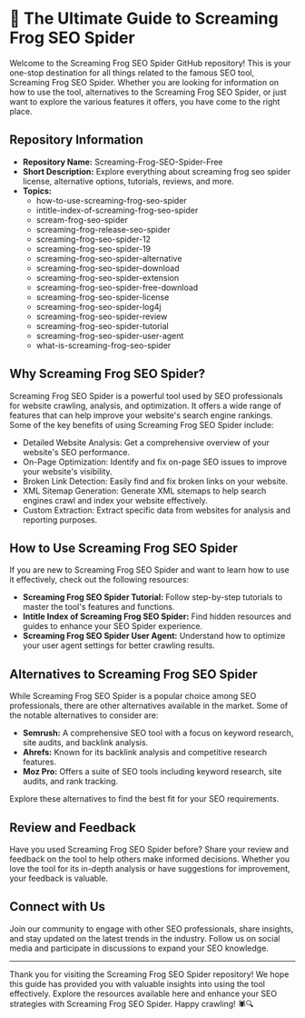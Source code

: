 # 🚀 **The Ultimate Guide to Screaming Frog SEO Spider**

Welcome to the Screaming Frog SEO Spider GitHub repository! This is your one-stop destination for all things related to the famous SEO tool, Screaming Frog SEO Spider. Whether you are looking for information on how to use the tool, alternatives to the Screaming Frog SEO Spider, or just want to explore the various features it offers, you have come to the right place.

## Repository Information

- **Repository Name:** Screaming-Frog-SEO-Spider-Free
- **Short Description:** Explore everything about screaming frog seo spider license, alternative options, tutorials, reviews, and more.
- **Topics:** 
  - how-to-use-screaming-frog-seo-spider
  - intitle-index-of-screaming-frog-seo-spider
  - scream-frog-seo-spider
  - screaming-frog-release-seo-spider
  - screaming-frog-seo-spider-12
  - screaming-frog-seo-spider-19
  - screaming-frog-seo-spider-alternative
  - screaming-frog-seo-spider-download
  - screaming-frog-seo-spider-extension
  - screaming-frog-seo-spider-free-download
  - screaming-frog-seo-spider-license
  - screaming-frog-seo-spider-log4j
  - screaming-frog-seo-spider-review
  - screaming-frog-seo-spider-tutorial
  - screaming-frog-seo-spider-user-agent
  - what-is-screaming-frog-seo-spider


## Why Screaming Frog SEO Spider?

Screaming Frog SEO Spider is a powerful tool used by SEO professionals for website crawling, analysis, and optimization. It offers a wide range of features that can help improve your website's search engine rankings. Some of the key benefits of using Screaming Frog SEO Spider include:

- Detailed Website Analysis: Get a comprehensive overview of your website's SEO performance.
- On-Page Optimization: Identify and fix on-page SEO issues to improve your website's visibility.
- Broken Link Detection: Easily find and fix broken links on your website.
- XML Sitemap Generation: Generate XML sitemaps to help search engines crawl and index your website effectively.
- Custom Extraction: Extract specific data from websites for analysis and reporting purposes.

## How to Use Screaming Frog SEO Spider

If you are new to Screaming Frog SEO Spider and want to learn how to use it effectively, check out the following resources:

- **Screaming Frog SEO Spider Tutorial:** Follow step-by-step tutorials to master the tool's features and functions.
- **Intitle Index of Screaming Frog SEO Spider:** Find hidden resources and guides to enhance your SEO Spider experience.
- **Screaming Frog SEO Spider User Agent:** Understand how to optimize your user agent settings for better crawling results.

## Alternatives to Screaming Frog SEO Spider

While Screaming Frog SEO Spider is a popular choice among SEO professionals, there are other alternatives available in the market. Some of the notable alternatives to consider are:

- **Semrush:** A comprehensive SEO tool with a focus on keyword research, site audits, and backlink analysis.
- **Ahrefs:** Known for its backlink analysis and competitive research features.
- **Moz Pro:** Offers a suite of SEO tools including keyword research, site audits, and rank tracking.

Explore these alternatives to find the best fit for your SEO requirements.

## Review and Feedback

Have you used Screaming Frog SEO Spider before? Share your review and feedback on the tool to help others make informed decisions. Whether you love the tool for its in-depth analysis or have suggestions for improvement, your feedback is valuable.

## Connect with Us

Join our community to engage with other SEO professionals, share insights, and stay updated on the latest trends in the industry. Follow us on social media and participate in discussions to expand your SEO knowledge.

---

Thank you for visiting the Screaming Frog SEO Spider repository! We hope this guide has provided you with valuable insights into using the tool effectively. Explore the resources available here and enhance your SEO strategies with Screaming Frog SEO Spider. Happy crawling! 🕷️🔍